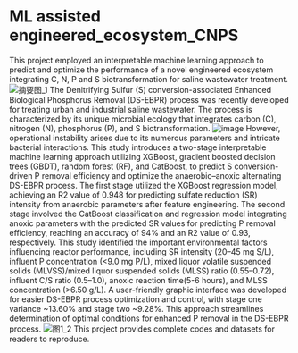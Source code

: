 # ML assisted engineered_ecosystem_CNPS
This project employed an interpretable machine learning approach to predict and optimize the performance of a novel engineered ecosystem integrating C, N, P and S biotransformation for saline wastewater treatment.
![摘要图_1](https://github.com/Jiang-hust/engineered_ecosystem_CNPS/assets/122868999/5a69fd7d-1498-4e76-bb18-7fc5ad3ea609)
The Denitrifying Sulfur (S) conversion-associated Enhanced Biological Phosphorus Removal (DS-EBPR) process was recently developed for treating urban and industrial saline wastewater. The process is characterized by its unique microbial ecology that integrates carbon (C), nitrogen (N), phosphorus (P), and S biotransformation.
![image](https://github.com/Jiang-hust/engineered_ecosystem_CNPS/assets/122868999/e7c44647-cef4-4732-a64f-5d0e5eb8da4d)
However, operational instability arises due to its numerous parameters and intricate bacterial interactions. This study introduces a two-stage interpretable machine learning approach utilizing XGBoost, gradient boosted decision trees (GBDT), random forest (RF), and CatBoost, to predict S conversion-driven P removal efficiency and optimize the anaerobic–anoxic alternating DS-EBPR process. The first stage utilized the XGBoost regression model, achieving an R2 value of 0.948 for predicting sulfate reduction (SR) intensity from anaerobic parameters after feature engineering. The second stage involved the CatBoost classification and regression model integrating anoxic parameters with the predicted SR values for predicting P removal efficiency, reaching an accuracy of 94% and an R2 value of 0.93, respectively. This study identified the important environmental factors influencing reactor performance, including SR intensity (20–45 mg S/L), influent P concentration (<9.0 mg P/L), mixed liquor volatile suspended solids (MLVSS)/mixed liquor suspended solids (MLSS) ratio (0.55–0.72), influent C/S ratio (0.5–1.0), anoxic reaction time(5-6 hours), and MLSS concentration (>6.50 g/L). A user-friendly graphic interface was developed for easier DS-EBPR process optimization and control, with stage one variance ~13.60% and stage two ~9.28%. This approach streamlines determination of optimal conditions for enhanced P removal in the DS-EBPR process.
![图1_2](https://github.com/Jiang-hust/engineered_ecosystem_CNPS/assets/122868999/0c5bc377-fa80-4b74-b520-ef05a6d7a4be)
This project provides complete codes and datasets for readers to reproduce.

